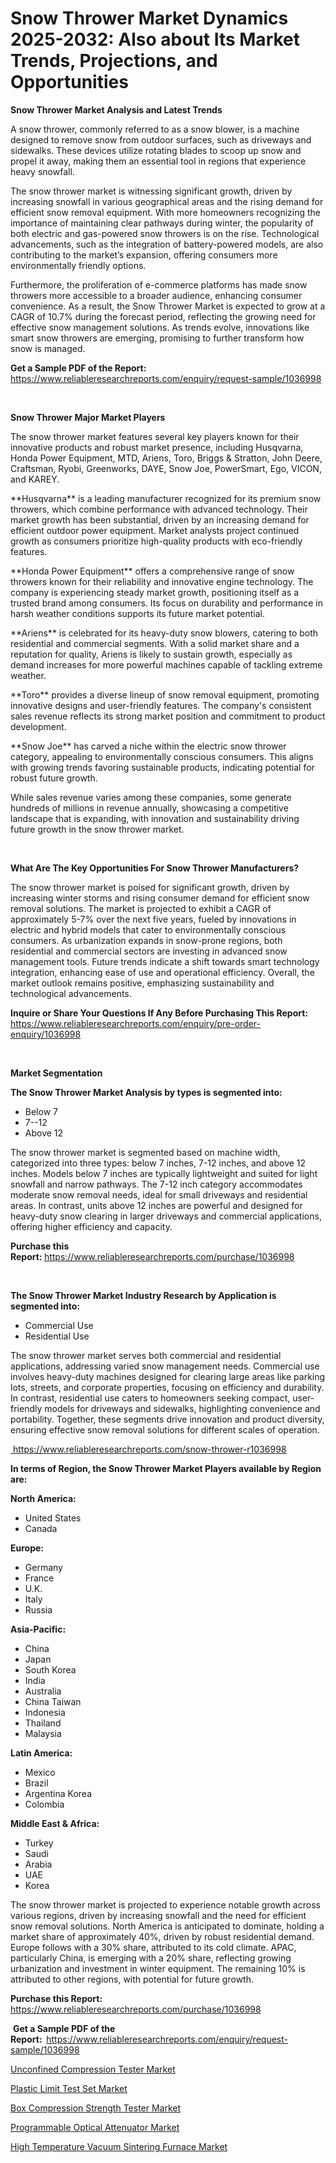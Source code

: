 <p><h1>Snow Thrower Market Dynamics 2025-2032: Also about Its Market Trends, Projections, and Opportunities</h1></p><p><strong>Snow Thrower Market Analysis and Latest Trends</strong></p>
<p><p>A snow thrower, commonly referred to as a snow blower, is a machine designed to remove snow from outdoor surfaces, such as driveways and sidewalks. These devices utilize rotating blades to scoop up snow and propel it away, making them an essential tool in regions that experience heavy snowfall.</p><p>The snow thrower market is witnessing significant growth, driven by increasing snowfall in various geographical areas and the rising demand for efficient snow removal equipment. With more homeowners recognizing the importance of maintaining clear pathways during winter, the popularity of both electric and gas-powered snow throwers is on the rise. Technological advancements, such as the integration of battery-powered models, are also contributing to the market’s expansion, offering consumers more environmentally friendly options.</p><p>Furthermore, the proliferation of e-commerce platforms has made snow throwers more accessible to a broader audience, enhancing consumer convenience. As a result, the Snow Thrower Market is expected to grow at a CAGR of 10.7% during the forecast period, reflecting the growing need for effective snow management solutions. As trends evolve, innovations like smart snow throwers are emerging, promising to further transform how snow is managed.</p></p>
<p><strong>Get a Sample PDF of the Report:&nbsp;</strong> <a href="https://www.reliableresearchreports.com/enquiry/request-sample/1036998?utm_campaign=28&utm_medium=2&utm_source=Github&utm_content=ia&utm_term=10042025&utm_id=snow-thrower">https://www.reliableresearchreports.com/enquiry/request-sample/1036998</a></p>
<p>&nbsp;</p>
<p><strong>Snow Thrower Major Market Players</strong></p>
<p><p>The snow thrower market features several key players known for their innovative products and robust market presence, including Husqvarna, Honda Power Equipment, MTD, Ariens, Toro, Briggs & Stratton, John Deere, Craftsman, Ryobi, Greenworks, DAYE, Snow Joe, PowerSmart, Ego, VICON, and KAREY.</p><p>**Husqvarna** is a leading manufacturer recognized for its premium snow throwers, which combine performance with advanced technology. Their market growth has been substantial, driven by an increasing demand for efficient outdoor power equipment. Market analysts project continued growth as consumers prioritize high-quality products with eco-friendly features.</p><p>**Honda Power Equipment** offers a comprehensive range of snow throwers known for their reliability and innovative engine technology. The company is experiencing steady market growth, positioning itself as a trusted brand among consumers. Its focus on durability and performance in harsh weather conditions supports its future market potential.</p><p>**Ariens** is celebrated for its heavy-duty snow blowers, catering to both residential and commercial segments. With a solid market share and a reputation for quality, Ariens is likely to sustain growth, especially as demand increases for more powerful machines capable of tackling extreme weather.</p><p>**Toro** provides a diverse lineup of snow removal equipment, promoting innovative designs and user-friendly features. The company's consistent sales revenue reflects its strong market position and commitment to product development.</p><p>**Snow Joe** has carved a niche within the electric snow thrower category, appealing to environmentally conscious consumers. This aligns with growing trends favoring sustainable products, indicating potential for robust future growth.</p><p>While sales revenue varies among these companies, some generate hundreds of millions in revenue annually, showcasing a competitive landscape that is expanding, with innovation and sustainability driving future growth in the snow thrower market.</p></p>
<p>&nbsp;</p>
<p><strong>What Are The Key Opportunities For Snow Thrower Manufacturers?</strong></p>
<p><p>The snow thrower market is poised for significant growth, driven by increasing winter storms and rising consumer demand for efficient snow removal solutions. The market is projected to exhibit a CAGR of approximately 5-7% over the next five years, fueled by innovations in electric and hybrid models that cater to environmentally conscious consumers. As urbanization expands in snow-prone regions, both residential and commercial sectors are investing in advanced snow management tools. Future trends indicate a shift towards smart technology integration, enhancing ease of use and operational efficiency. Overall, the market outlook remains positive, emphasizing sustainability and technological advancements.</p></p>
<p><strong>Inquire or Share Your Questions If Any Before Purchasing This Report:</strong> <a href="https://www.reliableresearchreports.com/enquiry/pre-order-enquiry/1036998?utm_campaign=28&utm_medium=2&utm_source=Github&utm_content=ia&utm_term=10042025&utm_id=snow-thrower">https://www.reliableresearchreports.com/enquiry/pre-order-enquiry/1036998</a></p>
<p>&nbsp;</p>
<p><strong>Market Segmentation</strong></p>
<p><strong>The Snow Thrower Market Analysis by types is segmented into:</strong></p>
<p><ul><li>Below 7</li><li>7--12</li><li>Above 12</li></ul></p>
<p><p>The snow thrower market is segmented based on machine width, categorized into three types: below 7 inches, 7-12 inches, and above 12 inches. Models below 7 inches are typically lightweight and suited for light snowfall and narrow pathways. The 7-12 inch category accommodates moderate snow removal needs, ideal for small driveways and residential areas. In contrast, units above 12 inches are powerful and designed for heavy-duty snow clearing in larger driveways and commercial applications, offering higher efficiency and capacity.</p></p>
<p><strong>Purchase this Report:&nbsp;</strong><a href="https://www.reliableresearchreports.com/purchase/1036998?utm_campaign=28&utm_medium=2&utm_source=Github&utm_content=ia&utm_term=10042025&utm_id=snow-thrower">https://www.reliableresearchreports.com/purchase/1036998</a></p>
<p>&nbsp;</p>
<p><strong>The Snow Thrower Market Industry Research by Application is segmented into:</strong></p>
<p><ul><li>Commercial Use</li><li>Residential Use</li></ul></p>
<p><p>The snow thrower market serves both commercial and residential applications, addressing varied snow management needs. Commercial use involves heavy-duty machines designed for clearing large areas like parking lots, streets, and corporate properties, focusing on efficiency and durability. In contrast, residential use caters to homeowners seeking compact, user-friendly models for driveways and sidewalks, highlighting convenience and portability. Together, these segments drive innovation and product diversity, ensuring effective snow removal solutions for different scales of operation.</p></p>
<p><a href="https://www.reliableresearchreports.com/snow-thrower-r1036998?utm_campaign=28&utm_medium=2&utm_source=Github&utm_content=ia&utm_term=10042025&utm_id=snow-thrower">&nbsp;https://www.reliableresearchreports.com/snow-thrower-r1036998</a></p>
<p><strong>In terms of Region, the Snow Thrower Market Players available by Region are:</strong></p>
<p>
    <p> <strong> North America: </strong>
        <ul>
            <li>United States</li>
            <li>Canada</li>
        </ul>
        </p> 
    <p> <strong> Europe: </strong>
        <ul>
            <li>Germany</li>
            <li>France</li>
            <li>U.K.</li>
            <li>Italy</li>
            <li>Russia</li>
        </ul>
        </p> 
    <p> <strong> Asia-Pacific: </strong>
        <ul>
            <li>China</li>
            <li>Japan</li>
            <li>South Korea</li>
            <li>India</li>
            <li>Australia</li>
            <li>China Taiwan</li>
            <li>Indonesia</li>
            <li>Thailand</li>
            <li>Malaysia</li>
        </ul>
        </p> 
    <p> <strong> Latin America: </strong>
        <ul>
            <li>Mexico</li>
            <li>Brazil</li>
            <li>Argentina Korea</li>
            <li>Colombia</li>
        </ul>
        </p> 
    <p> <strong> Middle East & Africa: </strong>
        <ul>
            <li>Turkey</li>
            <li>Saudi</li>
            <li>Arabia</li>
            <li>UAE</li>
            <li>Korea</li>
        </ul>
    </p>
    </p>
<p><p>The snow thrower market is projected to experience notable growth across various regions, driven by increasing snowfall and the need for efficient snow removal solutions. North America is anticipated to dominate, holding a market share of approximately 40%, driven by robust residential demand. Europe follows with a 30% share, attributed to its cold climate. APAC, particularly China, is emerging with a 20% share, reflecting growing urbanization and investment in winter equipment. The remaining 10% is attributed to other regions, with potential for future growth.</p></p>
<p><strong>Purchase this Report: </strong><a href="https://www.reliableresearchreports.com/purchase/1036998?utm_campaign=28&utm_medium=2&utm_source=Github&utm_content=ia&utm_term=10042025&utm_id=snow-thrower">https://www.reliableresearchreports.com/purchase/1036998</a></p>
<p>&nbsp;<strong>Get a Sample PDF of the Report:&nbsp;&nbsp;</strong><a href="https://www.reliableresearchreports.com/enquiry/request-sample/1036998?utm_campaign=28&utm_medium=2&utm_source=Github&utm_content=ia&utm_term=10042025&utm_id=snow-thrower">https://www.reliableresearchreports.com/enquiry/request-sample/1036998</a></p>
<p><strong></strong></p>
<p><p><a href="https://github.com/aloyoarmahvr/Market-Research-Report-List-1/blob/main/unconfined-compression-tester-market.md?utm_campaign=28&utm_medium=2&utm_source=Github&utm_content=ia&utm_term=10042025&utm_id=snow-thrower">Unconfined Compression Tester Market</a></p><p><a href="https://github.com/balbajagatr1/Market-Research-Report-List-1/blob/main/plastic-limit-test-set-market.md?utm_campaign=28&utm_medium=2&utm_source=Github&utm_content=ia&utm_term=10042025&utm_id=snow-thrower">Plastic Limit Test Set Market</a></p><p><a href="https://github.com/yardemuongz5/Market-Research-Report-List-1/blob/main/box-compression-strength-tester-market.md?utm_campaign=28&utm_medium=2&utm_source=Github&utm_content=ia&utm_term=10042025&utm_id=snow-thrower">Box Compression Strength Tester Market</a></p><p><a href="https://github.com/rempemelon5k/Market-Research-Report-List-1/blob/main/programmable-optical-attenuator-market.md?utm_campaign=28&utm_medium=2&utm_source=Github&utm_content=ia&utm_term=10042025&utm_id=snow-thrower">Programmable Optical Attenuator Market</a></p><p><a href="https://github.com/PeterParrish5/Market-Research-Report-List-7/blob/main/high-temperature-vacuum-sintering-furnace-market.md?utm_campaign=28&utm_medium=2&utm_source=Github&utm_content=ia&utm_term=10042025&utm_id=snow-thrower">High Temperature Vacuum Sintering Furnace Market</a></p></p>